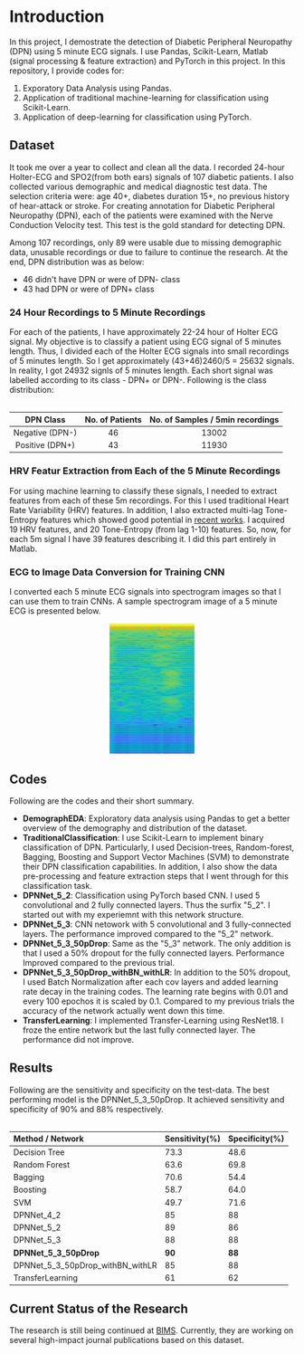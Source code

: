 # Introduction
In this project, I demostrate the detection of Diabetic 
Peripheral Neuropathy (DPN) using 5 minute ECG signals. I use Pandas, Scikit-Learn,
Matlab (signal processing & feature extraction) and PyTorch in this project. 
In this repository, I provide codes for:

1. Exporatory Data Analysis using Pandas.
2. Application of traditional machine-learning for classification using Scikit-Learn.
3. Application of deep-learning for classification using PyTorch.


## Dataset
It took me over a year to collect and clean all the data. 
I recorded 24-hour Holter-ECG and SPO2(from both ears) signals of 107 diabetic patients.
I also collected various demographic and medical diagnostic test data. 
The selection criteria were: age 40+, diabetes duration 15+, no previous 
history of hear-attack or stroke.
For creating annotation for Diabetic Peripheral Neuropathy (DPN), 
each of the patients were examined with the Nerve Conduction Velocity test.
This test is the gold standard for detecting DPN.

Among 107 recordings, only 89 were usable due to missing demographic data, 
unusable recordings or due to failure to continue the research. At the 
end, DPN distribution was as below:

* 46 didn't have DPN or were of DPN- class
* 43 had DPN or were of DPN+ class

### 24 Hour Recordings to 5 Minute Recordings
For each of the patients, I have approximately 22-24 hour of Holter ECG 
signal. My objective is to classify a patient using ECG signal of 5 minutes 
length. Thus, I divided each of the Holter ECG signals into small 
recordings of 5 minutes length. 
So I get approximately (43+46)2460/5 = 25632 signals. In reality, I got 
24932 signls of 5 minutes length. Each short signal was labelled 
according to its class - DPN+ or DPN-. Following is the class distribution:
<br/><br/>

| DPN Class  | No. of Patients | No. of Samples / 5min recordings |
|:---:|:---:|:---:|
| Negative (DPN-) | 46 | 13002 |
| Positive (DPN+) | 43 | 11930 |

### HRV Featur Extraction from Each of the 5 Minute Recordings
For using machine learning to classify these signals, I needed to 
extract features from each of these 5m recordings. For this I used 
traditional Heart Rate Variability (HRV) features. In addition, I also 
extracted multi-lag Tone-Entropy features which showed good potential 
in [recent works](https://link.springer.com/article/10.1007/s11517-012-1022-5). 
I acquired 19 HRV features, and 20 Tone-Entropy (from lag 1-10) features.
So, now, for each 5m signal I have 39 features describing it. I did this
part entirely in Matlab.

### ECG to Image Data Conversion for Training CNN
I converted each 5 minute ECG signals into spectrogram images so that 
I can use them to train CNNs. A sample spectrogram image of a 5 minute ECG 
is presented below.

<p align="center">
  <img width="150" height="230" src="spectrogram_sample.png">
</p>



## Codes
Following are the codes and their short summary.

* **DemographEDA**: Exploratory data analysis using Pandas to get a better overview of
the demography and distribution of the dataset.
* **TraditionalClassification**: I use Scikit-Learn to implement binary classification of
DPN. Particularly, I used Decision-trees, Random-forest, Bagging, Boosting and
Support Vector Machines (SVM) to demonstrate their DPN classification capabilities.
In addition, I also show the data pre-processing and feature extraction steps 
that I went through for this classification task.
* **DPNNet_5_2**: Classification using PyTorch based CNN. I used 5 convolutional and 
2 fully connected layers. Thus the surfix "5_2". I started out with my experiemnt
with this network structure.
* **DPNNet_5_3**: CNN netowork with 5 convolutional and 3 fully-connected layers.
The performance improved compared to the "5_2" network.
* **DPNNet_5_3_50pDrop**: Same as the "5_3" network. The only addition is that
I used a 50% dropout for the fully connected layers. Performance Improved
compared to the previous trial.
* **DPNNet_5_3_50pDrop_withBN_withLR**: In addition to the 50% dropout, I
used Batch Normalization after each cov layers and added learning rate 
decay in the training codes. The learning rate begins with 0.01 and every 
100 epochos it is scaled by 0.1. Compared to my previous trials 
the accuracy of the network actually went down this time.
* **TransferLearning**: I implemented Transfer-Learning using ResNet18. 
I froze the entire network but the last fully connected layer. 
The performance did not improve.



## Results
Following are the sensitivity and specificity on the test-data.
The best performing model is the DPNNet_5_3_50pDrop. It achieved 
sensitivity and specificity of 90% and 88% respectively.
<br/><br/>

| Method / Network | Sensitivity(%) | Specificity(%) |
|:---|:---|:---|
| Decision Tree |  73.3  | 48.6 |
| Random Forest | 63.6 | 69.8 |
| Bagging | 70.6 | 54.4 |
| Boosting | 58.7 | 64.0 |
| SVM | 49.7 | 71.6 |
| DPNNet_4_2 | 85 | 88 |
| DPNNet_5_2 | 89 | 86 |
| DPNNet_5_3 | 88 | 88 |
| **DPNNet_5_3_50pDrop** | **90** | **88** |
| DPNNet_5_3_50pDrop_withBN_withLR | 85 | 88 |
| TransferLearning | 61 | 62 |


## Current Status of the Research
The research is still being continued at [BIMS](http://bims.uiu.ac.bd/). 
Currently, they are working on several high-impact
journal publications based on this dataset.